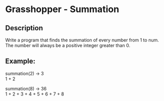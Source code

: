 # Grasshopper - Summation

## Description

Write a program that finds the summation of every number from 1 to num. The number will always be a positive integer greater than 0.

## Example:

summation(2) -> 3  
1 + 2  

summation(8) -> 36  
1 + 2 + 3 + 4 + 5 + 6 + 7 + 8  